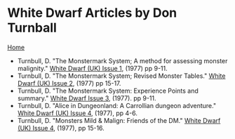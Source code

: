 # White Dwarf Articles by Don Turnball
[Home](/README.md)

* Turnbull, D. "The Monstermark System; A method for assessing monster malignity." [White Dwarf (UK) Issue 1](/wd-uk/wd-uk-001-1977-06.md#the-monstermark-system), (1977) pp 9-11.
* Turnbull, D. "The Monstermark System; Revised Monster Tables." [White Dwarf (UK) Issue 2](/wd-uk/wd-uk-002-1977-08.md#the-monstermark-system), (1977) pp 15-17.
* Turnbull, D. "The Monstermark System: Experience Points and summary." [White Dwarf Issue 3](/wd-uk/wd-uk-003-1977-10.md#the-monstermark-system), (1977). pp 9-11.
* Turnbull, D. "Alice in Dungeonland: A Carrollian dungeon adventure." [White Dwarf (UK) Issue 4](/wd-uk/wd-uk-004-1997-12.md#alice-in-dungeonland), (1977), pp 4-6.
* Turnbull, D. "Monsters Mild & Malign: Friends of the DM." [White Dwarf (UK) Issue 4](/wd-uk/wd-uk-004-1997-12.md#monsters-mild--malign), (1977), pp 15-16.